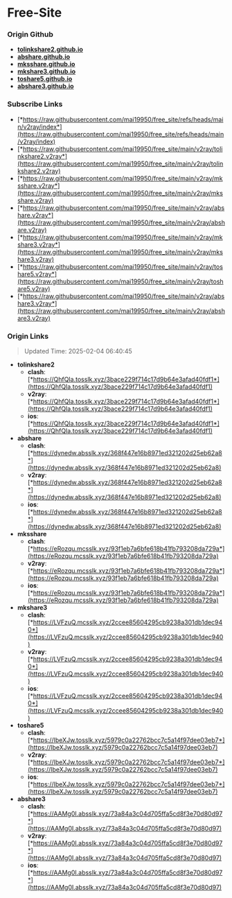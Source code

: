 # Free-Site

### Origin Github

- [**tolinkshare2.github.io**](https://github.com/tolinkshare2/tolinkshare2.github.io)
- [**abshare.github.io**](https://github.com/abshare/abshare.github.io)
- [**mksshare.github.io**](https://github.com/mksshare/mksshare.github.io)
- [**mkshare3.github.io**](https://github.com/mkshare3/mkshare3.github.io)
- [**toshare5.github.io**](https://github.com/toshare5/toshare5.github.io)
- [**abshare3.github.io**](https://github.com/abshare3/abshare3.github.io)

### Subscribe Links

- [*https://raw.githubusercontent.com/mai19950/free_site/refs/heads/main/v2ray/index*](https://raw.githubusercontent.com/mai19950/free_site/refs/heads/main/v2ray/index)
- [*https://raw.githubusercontent.com/mai19950/free_site/main/v2ray/tolinkshare2.v2ray*](https://raw.githubusercontent.com/mai19950/free_site/main/v2ray/tolinkshare2.v2ray)
- [*https://raw.githubusercontent.com/mai19950/free_site/main/v2ray/mksshare.v2ray*](https://raw.githubusercontent.com/mai19950/free_site/main/v2ray/mksshare.v2ray)
- [*https://raw.githubusercontent.com/mai19950/free_site/main/v2ray/abshare.v2ray*](https://raw.githubusercontent.com/mai19950/free_site/main/v2ray/abshare.v2ray)
- [*https://raw.githubusercontent.com/mai19950/free_site/main/v2ray/mkshare3.v2ray*](https://raw.githubusercontent.com/mai19950/free_site/main/v2ray/mkshare3.v2ray)
- [*https://raw.githubusercontent.com/mai19950/free_site/main/v2ray/toshare5.v2ray*](https://raw.githubusercontent.com/mai19950/free_site/main/v2ray/toshare5.v2ray)
- [*https://raw.githubusercontent.com/mai19950/free_site/main/v2ray/abshare3.v2ray*](https://raw.githubusercontent.com/mai19950/free_site/main/v2ray/abshare3.v2ray)

### Origin Links

> Updated Time: 2025-02-04 06:40:45

- **tolinkshare2**
  - **clash**: [*https://QhfQIa.tosslk.xyz/3bace229f714c17d9b64e3afad40fdf1*](https://QhfQIa.tosslk.xyz/3bace229f714c17d9b64e3afad40fdf1)
  - **v2ray**: [*https://QhfQIa.tosslk.xyz/3bace229f714c17d9b64e3afad40fdf1*](https://QhfQIa.tosslk.xyz/3bace229f714c17d9b64e3afad40fdf1)
  - **ios**: [*https://QhfQIa.tosslk.xyz/3bace229f714c17d9b64e3afad40fdf1*](https://QhfQIa.tosslk.xyz/3bace229f714c17d9b64e3afad40fdf1)
- **abshare**
  - **clash**: [*https://dynedw.absslk.xyz/368f447e16b8971ed321202d25eb62a8*](https://dynedw.absslk.xyz/368f447e16b8971ed321202d25eb62a8)
  - **v2ray**: [*https://dynedw.absslk.xyz/368f447e16b8971ed321202d25eb62a8*](https://dynedw.absslk.xyz/368f447e16b8971ed321202d25eb62a8)
  - **ios**: [*https://dynedw.absslk.xyz/368f447e16b8971ed321202d25eb62a8*](https://dynedw.absslk.xyz/368f447e16b8971ed321202d25eb62a8)
- **mksshare**
  - **clash**: [*https://eRozqu.mcsslk.xyz/93f1eb7a6bfe618b41fb793208da729a*](https://eRozqu.mcsslk.xyz/93f1eb7a6bfe618b41fb793208da729a)
  - **v2ray**: [*https://eRozqu.mcsslk.xyz/93f1eb7a6bfe618b41fb793208da729a*](https://eRozqu.mcsslk.xyz/93f1eb7a6bfe618b41fb793208da729a)
  - **ios**: [*https://eRozqu.mcsslk.xyz/93f1eb7a6bfe618b41fb793208da729a*](https://eRozqu.mcsslk.xyz/93f1eb7a6bfe618b41fb793208da729a)
- **mkshare3**
  - **clash**: [*https://LVFzuQ.mcsslk.xyz/2ccee85604295cb9238a301db1dec940*](https://LVFzuQ.mcsslk.xyz/2ccee85604295cb9238a301db1dec940)
  - **v2ray**: [*https://LVFzuQ.mcsslk.xyz/2ccee85604295cb9238a301db1dec940*](https://LVFzuQ.mcsslk.xyz/2ccee85604295cb9238a301db1dec940)
  - **ios**: [*https://LVFzuQ.mcsslk.xyz/2ccee85604295cb9238a301db1dec940*](https://LVFzuQ.mcsslk.xyz/2ccee85604295cb9238a301db1dec940)
- **toshare5**
  - **clash**: [*https://IbeXJw.tosslk.xyz/5979c0a22762bcc7c5a14f97dee03eb7*](https://IbeXJw.tosslk.xyz/5979c0a22762bcc7c5a14f97dee03eb7)
  - **v2ray**: [*https://IbeXJw.tosslk.xyz/5979c0a22762bcc7c5a14f97dee03eb7*](https://IbeXJw.tosslk.xyz/5979c0a22762bcc7c5a14f97dee03eb7)
  - **ios**: [*https://IbeXJw.tosslk.xyz/5979c0a22762bcc7c5a14f97dee03eb7*](https://IbeXJw.tosslk.xyz/5979c0a22762bcc7c5a14f97dee03eb7)
- **abshare3**
  - **clash**: [*https://AAMg0I.absslk.xyz/73a84a3c04d705ffa5cd8f3e70d80d97*](https://AAMg0I.absslk.xyz/73a84a3c04d705ffa5cd8f3e70d80d97)
  - **v2ray**: [*https://AAMg0I.absslk.xyz/73a84a3c04d705ffa5cd8f3e70d80d97*](https://AAMg0I.absslk.xyz/73a84a3c04d705ffa5cd8f3e70d80d97)
  - **ios**: [*https://AAMg0I.absslk.xyz/73a84a3c04d705ffa5cd8f3e70d80d97*](https://AAMg0I.absslk.xyz/73a84a3c04d705ffa5cd8f3e70d80d97)
